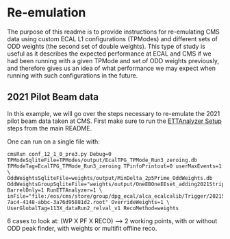 # Re-emulation 

The purpose of this readme is to provide instructions for re-emulating CMS data using custom ECAL L1 configurations (TPModes) and different sets of ODD weights (the second set of double
weights). This type of study is useful as it describes the expected performance at ECAL and CMS if we had been running with a given TPMode and set of ODD weights previously, and
therefore gives us an idea of what performance we may expect when running with such configurations in the future. 

## 2021 Pilot Beam data 

In this example, we will go over the steps necessary to re-emulate the 2021 pilot beam data taken at CMS. First make sure to run the [ETTAnalyzer Setup](https://github.com/CMS-ECAL-Trigger-Group/ETTAnalyzer#setup) 
steps from the main README. 

One can run on a single file with:

```
cmsRun conf_12_1_0_pre3.py Debug=0 TPModeSqliteFile=TPModes/output/EcalTPG_TPMode_Run3_zeroing.db   TPModeTag=EcalTPG_TPMode_Run3_zeroing TPinfoPrintout=0 userMaxEvents=1 \
OddWeightsSqliteFile=weights/output/MinDelta_2p5Prime_OddWeights.db  OddWeightsGroupSqliteFile="weights/output/OneEBOneEEset_adding2021Strips.db"  BarrelOnly=1 RunETTAnalyzer=1 \
inFile="file:/eos/cms/store/group/dpg_ecal/alca_ecalcalib/Trigger/2021StableBeams/Run_346446/f811cb68-7ac4-4148-abbc-3a76d95881d2.root" OverrideWeights=1 \
UserGlobalTag=113X_dataRun2_relval_v1 RecoMethod=weights
```

6 cases to look at: (WP X PF X RECO) --> 2 working points, with or without ODD peak finder, with weights or multifit offline reco. 
